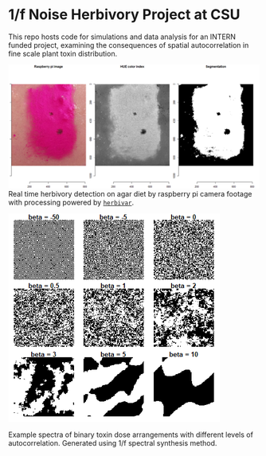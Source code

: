 # 1/f Noise Herbivory Project at CSU

This repo hosts code for simulations and data analysis for an INTERN funded project, examining the consequences of spatial autocorrelation in fine scale plant toxin distribution. 




![Real time herbivory detection](rt_segmentation_demo.jpg)
Real time herbivory detection on agar diet by raspberry pi camera footage with processing powered by [`herbivar`](https://github.com/vsbpan/herbivar). 


![Synthetic spectra](snythetic_spectra_1f.jpg)

Example spectra of binary toxin dose arrangements with different levels of autocorrelation. Generated using 1/f spectral synthesis method.



